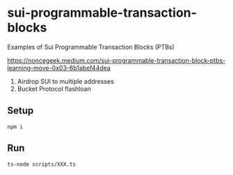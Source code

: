 # sui-programmable-transaction-blocks
Examples of Sui Programmable Transaction Blocks (PTBs)

https://noncegeek.medium.com/sui-programmable-transaction-block-ptbs-learning-move-0x03-6b1abef44dea

1. Airdrop SUI to multiple addresses
2. Bucket Protocol flashloan

## Setup
```
npm i
```

## Run
```
ts-node scripts/XXX.ts
```
